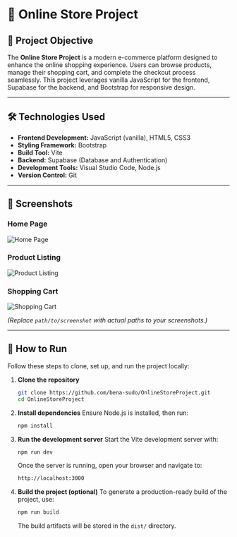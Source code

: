 # 🛒 Online Store Project

## 🎯 Project Objective

The **Online Store Project** is a modern e-commerce platform designed to enhance the online shopping experience. Users can browse products, manage their shopping cart, and complete the checkout process seamlessly. This project leverages vanilla JavaScript for the frontend, Supabase for the backend, and Bootstrap for responsive design.

---

## 🛠️ Technologies Used

- **Frontend Development:** JavaScript (vanilla), HTML5, CSS3  
- **Styling Framework:** Bootstrap  
- **Build Tool:** Vite  
- **Backend:** Supabase (Database and Authentication)  
- **Development Tools:** Visual Studio Code, Node.js  
- **Version Control:** Git  

---

## 📸 Screenshots

### Home Page
![Home Page](path/to/screenshot-homepage.png)

### Product Listing
![Product Listing](path/to/screenshot-products.png)

### Shopping Cart
![Shopping Cart](path/to/screenshot-cart.png)

*(Replace `path/to/screenshot` with actual paths to your screenshots.)*

---

## 🚀 How to Run

Follow these steps to clone, set up, and run the project locally:

1. **Clone the repository**  
   ```bash
   git clone https://github.com/bena-sudo/OnlineStoreProject.git
   cd OnlineStoreProject
   ```
2. **Install dependencies**
   Ensure Node.js is installed, then run:
   ```bash
   npm install
   ```
3. **Run the development server**
   Start the Vite development server with:
   ```bash
   npm run dev
   ```
   Once the server is running, open your browser and navigate to:
   ```bash
   http://localhost:3000
   ```   
4. **Build the project (optional)**
   To generate a production-ready build of the project, use:
   ```bash
   npm run build
   ```
   The build artifacts will be stored in the `dist/` directory.
